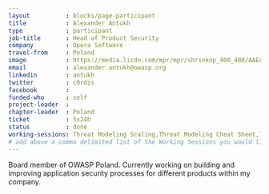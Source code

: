 ```yaml
---
layout          : blocks/page-participant
title           : Alexander Antukh
type            : participant
job-title       : Head of Product Security
company         : Opera Software
travel-from     : Poland
image           : https://media.licdn.com/mpr/mpr/shrinknp_400_400/AAEAAQAAAAAAAAgrAAAAJGRlNDgwNTI5LWZiNTQtNGNmNy05NWYyLTcxOGM2ODhhODZjZQ.jpg
email           : alexander.antukh@owasp.org
linkedin        : antukh
twitter         : c0rdis
facebook        :
funded-who      : self
project-leader  :
chapter-leader  : Poland
ticket          : 5x24h
status          : done
working-sessions: Threat Modeling Scaling,Threat Modeling Cheat Sheet,Threat Modeling Templates,Threat Modeling Where do I Start?,Agile Practices for Security Teams,Define Agile Security Practices,Security Champions,Security Guild vs Security Champions,Using Security Risks to Measure Agile Practices,Securing Legacy Applications,Security Guidance and Feedback in IDE,AppSec Review and Pentest Playbook,Bug Bounty Playbook,Playbooks Common Format,Creating AppSec Teams,Teaching Attacker perspective to Developers,Mobile Security Testing Guide (MSTG),Application Security Guide for CISO,CISO Round table,SAMM Metrics for Enterprise,Mobilising Business Lines for Security (panel),MSTG Book Sprint - Android Testing Guide,Internal Bug Bounties Programmes,Lessons learned from public bug bounties programmes,Scaling Static Analysis Reviews and Deployments,Mobilising Business Lines for Security
# add above a comma delimited list of the Working Sessions you would like to attend (use the session's title)
---
```


Board member of OWASP Poland. Currently working on building and improving application security processes for different products within my company. 
